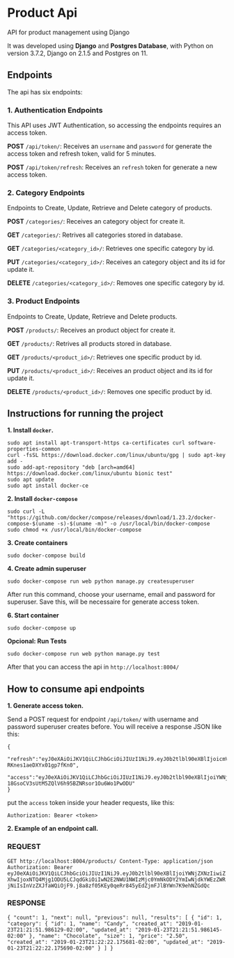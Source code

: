 # Product Api
API for product management using Django
  
It was developed using **Django** and **Postgres Database**, with Python on version 3.7.2, Django on 2.1.5 and Postgres on 11.

## Endpoints

The api has six endpoints:

### 1. Authentication Endpoints

This API uses JWT Authentication, so accessing the endpoints requires an access token.

**POST** `/api/token/`: Receives an `username` and `password` for generate the access token and refresh token, valid for 5 minutes.

**POST** `/api/token/refresh`: Receives an `refresh` token for generate a new access token.

### 2. Category Endpoints

Endpoints to Create, Update, Retrieve and Delete category of products.

**POST** `/categories/`: Receives an category object for create it.

**GET** `/categories/`: Retrives all categories stored in database.

**GET** `/categories/<category_id>/`: Retrieves one specific category by id.

**PUT** `/categories/<category_id>/`: Receives an category object and its id for update it.

**DELETE** `/categories/<category_id>/`: Removes one specific category by id.

### 3. Product Endpoints

Endpoints to Create, Update, Retrieve and Delete products.

**POST** `/products/`: Receives an product object for create it.

**GET** `/products/`: Retrives all products stored in database.

**GET** `/products/<product_id>/`: Retrieves one specific product by id.

**PUT** `/products/<product_id>/`: Receives an product object and its id for update it.

**DELETE** `/products/<product_id>/`: Removes one specific product by id.


## Instructions for running the project

**1. Install `docker`.**

```
sudo apt install apt-transport-https ca-certificates curl software-properties-common
curl -fsSL https://download.docker.com/linux/ubuntu/gpg | sudo apt-key add -
sudo add-apt-repository "deb [arch=amd64] https://download.docker.com/linux/ubuntu bionic test"
sudo apt update
sudo apt install docker-ce
```

**2. Install `docker-compose`**

```
sudo curl -L "https://github.com/docker/compose/releases/download/1.23.2/docker-compose-$(uname -s)-$(uname -m)" -o /usr/local/bin/docker-compose
sudo chmod +x /usr/local/bin/docker-compose
```

**3. Create containers**
```
sudo docker-compose build
```

**4. Create admin superuser**
```
sudo docker-compose run web python manage.py createsuperuser
```

After run this command, choose your username, email and password for superuser. Save this, will be necessaire for generate access token.


**6. Start container**
```
sudo docker-compose up
```

**Opcional: Run Tests**

```
sudo docker-compose run web python manage.py test
```

After that you can access the api in `http://localhost:8004/`


## How to consume api endpoints

**1. Generate access token.**

Send a POST request for endpoint `/api/token/` with username and password superuser creates before. You will receive a response JSON like this:

```
{
   "refresh":"eyJ0eXAiOiJKV1QiLCJhbGciOiJIUzI1NiJ9.eyJ0b2tlbl90eXBlIjoicmVmcmVzaCIsImV4cCI6MTU0ODM3MTczOCwianRpIjoiYTE2MjM3YjJjOWQyNGIyZmEwYjcxOTU4Mzg4ZWMzZTUiLCJ1c2VyX2lkIjoxfQ.v2IpARZ32HmNnprJqY5KK-RKnes1aeDXYx01gp7fKn0",
   "access":"eyJ0eXAiOiJKV1QiLCJhbGciOiJIUzI1NiJ9.eyJ0b2tlbl90eXBlIjoiYWNjZXNzIiwiZXhwIjoxNTQ4Mjg1NjM4LCJqdGkiOiJkODVmZDY5OGQxMGE0MTJhOTcxODRmYjIyNzYwMzc0NiIsInVzZXJfaWQiOjF9.Fr-18GsoCV3sUtM5ZQlV6h95BZNRsor1Ou6Wo1PwODU"
}
```

put the `access` token inside your header requests, like this:

`Authorization: Bearer <token>`

**2. Example of an endpoint call.**

### REQUEST

`
GET http://localhost:8004/products/
Content-Type: application/json
Authorization: Bearer eyJ0eXAiOiJKV1QiLCJhbGciOiJIUzI1NiJ9.eyJ0b2tlbl90eXBlIjoiYWNjZXNzIiwiZXhwIjoxNTQ4Mjg1ODU5LCJqdGkiOiIwN2E2NWU1NWIzMjc0YmNkODY2YmIwNjdkYWEzZWRjNiIsInVzZXJfaWQiOjF9.j8a8zf05KEy0qeRr845yEdZjmFJlBYWn7K9ehNZGdQc
`

### RESPONSE

`
{
    "count": 1,
    "next": null,
    "previous": null,
    "results": [
        {
            "id": 1,
            "category": {
                "id": 1,
                "name": "Candy",
                "created_at": "2019-01-23T21:21:51.986129-02:00",
                "updated_at": "2019-01-23T21:21:51.986145-02:00"
            },
            "name": "Chocolate",
            "size": 1,
            "price": "2.50",
            "created_at": "2019-01-23T21:22:22.175681-02:00",
            "updated_at": "2019-01-23T21:22:22.175690-02:00"
        }
    ]
}
`

